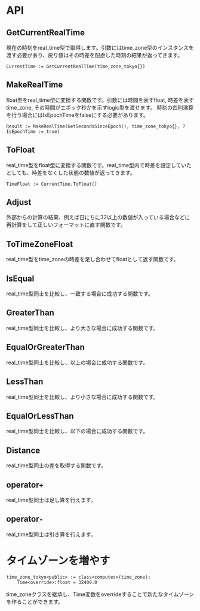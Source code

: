 
# API

## GetCurrentRealTime
現在の時刻をreal_time型で取得します。引数にはtime_zone型のインスタンスを渡す必要があり、戻り値はその時差を配慮した時刻の結果が返ってきます。

```
CurrentTime := GetCurrentRealTime(time_zone_tokyo{})
```

## MakeRealTime
float型をreal_time型に変換する関数です。引数には時間を表すfloat, 時差を表すtime_zone, その時間がエポック秒かを示すlogic型を渡せます。
時刻の四則演算を行う場合にはIsEpochTimeをfalseにする必要があります。

```
Result := MakeRealTime(GetSecondsSinceEpoch(), time_zone_tokyo{}, ?IsEpochTime := true)
```

## ToFloat
real_time型をfloat型に変換する関数です。real_time型内で時差を設定していたとしても、時差をなくした状態の数値が返ってきます。

```
TimeFloat := CurrentTime.ToFloat()
```

## Adjust
外部からの計算の結果、例えば日にちに32以上の数値が入っている場合などに再計算をして正しいフォーマットに直す関数です。

## ToTimeZoneFloat
real_time型をtime_zoneの時差を足し合わせてfloatとして返す関数です。

## IsEqual
real_time型同士を比較し、一致する場合に成功する関数です。

## GreaterThan
real_time型同士を比較し、より大きな場合に成功する関数です。

## EqualOrGreaterThan
real_time型同士を比較し、以上の場合に成功する関数です。

## LessThan
real_time型同士を比較し、より小さな場合に成功する関数です。

## EqualOrLessThan
real_time型同士を比較し、以下の場合に成功する関数です。

## Distance
real_time型同士の差を取得する関数です。

## operator`+`
real_time型同士は足し算を行えます。

## operator`-`
real_time型同士は引き算を行えます。

# タイムゾーンを増やす
```
time_zone_tokyo<public> := class<computes>(time_zone):
    Time<override>:float = 32400.0
```
time_zoneクラスを継承し、Time変数をoverrideすることで新たなタイムゾーンを作ることができます。